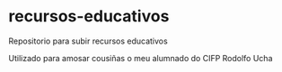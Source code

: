 # recursos-educativos
Repositorio para subir recursos educativos

Utilizado para amosar cousiñas o meu alumnado do CIFP Rodolfo Ucha
